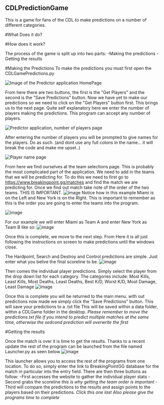 ## CDLPredictionGame
This is a game for fans of the CDL to make predictions on a number of different categories. 

#What Does it do?


#How does it work?

The process of the game is split up into two parts:
-Making the predictions
-Getting the results

#Making the Predictions
To make the predictions you must first open the CDLGamePredictions.py 

![Image of the Predictor application HomePage](https://github.com/J-Alexander99/CDLPredictionGame/assets/148716418/e73627a6-7584-4681-9ba8-5a5929ee1da1)

From here there are two buttons, the first is the "Get Players" and the second is the "Save Predictions" button. Now we have yet to make our predictions so we need to click on the "Get Players" button first.
This brings us to the next page. Quite self explanatory here we enter the number of players making the predictions. This program can accept any number of players. 

![Predictor application, number of players page](https://github.com/J-Alexander99/CDLPredictionGame/assets/148716418/e6438759-1d4c-43f2-b59c-5b246bdd1a49)

After entering the number of players you will be prompted to give names for the players. Do as such. (and dont use any full colons in the name... it will break the code and make me upset..)

![Player name page](https://github.com/J-Alexander99/CDLPredictionGame/assets/148716418/8c089b62-3818-43b2-a919-fb21f7bbc74a)

From here we find ourselves at the team selections page. This is probably the most complicated part of the application.
We need to add in the teams that we will be predicting for. To do this we need to first go to https://www.breakingpoint.gg/matches and find the match we are predicting for.
Once we find out match take note of the order of the two teams. THIS IS IMPORTANT. 
![image](https://github.com/J-Alexander99/CDLPredictionGame/assets/148716418/645c0eeb-c25d-4dec-819d-5599f3343c63)
Notice how in this example Miami is on the Left and New York is on the RIght. This is important to remember as this is the order you are going to enter the teams into the program.

![image](https://github.com/J-Alexander99/CDLPredictionGame/assets/148716418/a1f70bd6-eccb-48d8-80b3-e96ba6be5896)


For our example we will enter Miami as Team A and enter New York as Team B like so:
![image](https://github.com/J-Alexander99/CDLPredictionGame/assets/148716418/338b1d36-a2f6-4a14-8efd-ec719eb48b44)

Once this is complete, we move to the next step. From Here it is all just following the instructions on screen to make predictions until the windows close.

The Hardpoint, Search and Destroy and Control predictions are simple. Just enter what you belive the final scoreline to be.
![image](https://github.com/J-Alexander99/CDLPredictionGame/assets/148716418/b8664fdb-17d1-4653-9290-9c78aada11fd)

Then comes the individual player predictions. Simply select the player from the drop down list for each category. 
The categories include:
Most Kills,
Least Kills,
Most Deaths,
Least Deaths,
Best K/D,
Worst K/D,
Most Damage,
Least Damage
![image](https://github.com/J-Alexander99/CDLPredictionGame/assets/148716418/79d087ac-5b8e-4113-beae-b40fb4dc5219)

Once this is complete you will be returned to the main menu. with out predictions now made we simply click the "Save Predictions" button. This will save your predictions to a .txt file
This will be saved within a data folder, within a CDLGame folder in the desktop. 
*Please remember to move the predictions.txt file if you intend to predict multiple matches at the same time, otherwise the sedcond prediction will overwrite the first*

#Getting the results

Once the match is over it is time to get the results.
Thanks to a recent update the rest of the program can be launched from the file named Launcher.py as seen below
![image](https://github.com/J-Alexander99/CDLPredictionGame/assets/148716418/f9e0f9b8-da70-4f81-b39e-9735087c18a8)

This launcher allows you to access the rest of the programs from one location. To do so, simply enter the link to BreakingPointGG database for the match in particular into the entry field.
There are then three buttons as follow:
-First accesses the website to gather the individual player stats
-Second grabs the scoreline *this is why getting the team order is important*
-Third will compare the predictions to the results and assign points to the players based on their predictions. *Click this one last*
*Also please give the programs time to complete*


